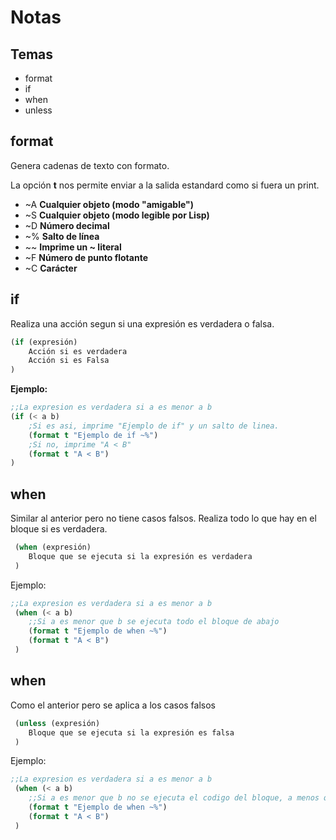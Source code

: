 # Notas

## Temas
- format
- if
- when
- unless

## format
Genera cadenas de texto con formato.

La opción **t** nos permite enviar a la salida estandard como si fuera un print.

- ~A	**Cualquier objeto (modo "amigable")**
- ~S	**Cualquier objeto (modo legible por Lisp)**
- ~D	**Número decimal**
- ~%	**Salto de línea**
- ~~	**Imprime un ~ literal**
- ~F	**Número de punto flotante**
- ~C	**Carácter**

## if
Realiza una acción segun si una expresión es verdadera o falsa.

```lisp
(if (expresión)
	Acción si es verdadera
	Acción si es Falsa
)
```

**Ejemplo:**

```lisp
;;La expresion es verdadera si a es menor a b
(if (< a b)
	;Si es asi, imprime "Ejemplo de if" y un salto de linea.
	(format t "Ejemplo de if ~%")
	;Si no, imprime "A < B"
	(format t "A < B")
)
```


## when
Similar al anterior pero no tiene casos falsos.
Realiza todo lo que hay en el bloque si es verdadera.

```lisp
 (when (expresión)
	Bloque que se ejecuta si la expresión es verdadera
 )
```


Ejemplo:

```lisp
;;La expresion es verdadera si a es menor a b
 (when (< a b)
	;;Si a es menor que b se ejecuta todo el bloque de abajo
 	(format t "Ejemplo de when ~%")
 	(format t "A < B")
 )
```

## when
Como el anterior pero se aplica a los casos falsos

```lisp
 (unless (expresión)
	Bloque que se ejecuta si la expresión es falsa
 )
```


Ejemplo:

```lisp
;;La expresion es verdadera si a es menor a b
 (when (< a b)
	;;Si a es menor que b no se ejecuta el codigo del bloque, a menos que la expresión sea negada
 	(format t "Ejemplo de when ~%")
 	(format t "A < B")
 )
```

